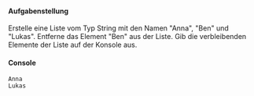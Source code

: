 #### Aufgabenstellung

Erstelle eine Liste vom Typ String mit den Namen "Anna", "Ben" und "Lukas".
Entferne das Element "Ben" aus der Liste.
Gib die verbleibenden Elemente der Liste auf der Konsole aus.

#### Console

```
Anna
Lukas
```
